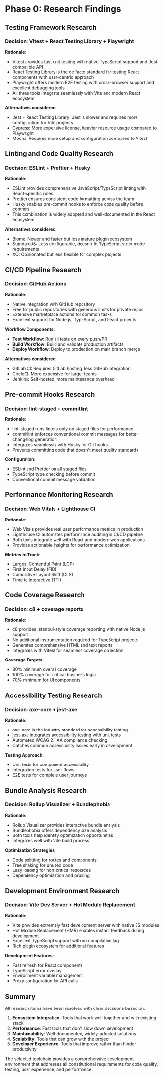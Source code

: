 # Phase 0: Research Findings

## Testing Framework Research

### Decision: Vitest + React Testing Library + Playwright

**Rationale**:

- Vitest provides fast unit testing with native TypeScript support and Jest-compatible API
- React Testing Library is the de facto standard for testing React components with user-centric approach
- Playwright offers modern E2E testing with cross-browser support and excellent debugging tools
- All three tools integrate seamlessly with Vite and modern React ecosystem

**Alternatives considered**:

- Jest + React Testing Library: Jest is slower and requires more configuration for Vite projects
- Cypress: More expensive license, heavier resource usage compared to Playwright
- Mocha: Requires more setup and configuration compared to Vitest

## Linting and Code Quality Research

### Decision: ESLint + Prettier + Husky

**Rationale**:

- ESLint provides comprehensive JavaScript/TypeScript linting with React-specific rules
- Prettier ensures consistent code formatting across the team
- Husky enables pre-commit hooks to enforce code quality before commits
- This combination is widely adopted and well-documented in the React ecosystem

**Alternatives considered**:

- Biome: Newer and faster but less mature plugin ecosystem
- StandardJS: Less configurable, doesn't fit TypeScript strict mode requirements
- XO: Opinionated but less flexible for complex projects

## CI/CD Pipeline Research

### Decision: GitHub Actions

**Rationale**:

- Native integration with GitHub repository
- Free for public repositories with generous limits for private repos
- Extensive marketplace actions for common tasks
- Excellent support for Node.js, TypeScript, and React projects

**Workflow Components**:

- **Test Workflow**: Run all tests on every push/PR
- **Build Workflow**: Build and validate production artifacts
- **Deploy Workflow**: Deploy to production on main branch merge

**Alternatives considered**:

- GitLab CI: Requires GitLab hosting, less GitHub integration
- CircleCI: More expensive for larger teams
- Jenkins: Self-hosted, more maintenance overhead

## Pre-commit Hooks Research

### Decision: lint-staged + commitlint

**Rationale**:

- lint-staged runs linters only on staged files for performance
- commitlint enforces conventional commit messages for better changelog generation
- Integrates seamlessly with Husky for Git hooks
- Prevents committing code that doesn't meet quality standards

**Configuration**:

- ESLint and Prettier on all staged files
- TypeScript type checking before commit
- Conventional commit message validation

## Performance Monitoring Research

### Decision: Web Vitals + Lighthouse CI

**Rationale**:

- Web Vitals provides real user performance metrics in production
- Lighthouse CI automates performance auditing in CI/CD pipeline
- Both tools integrate well with React and modern web applications
- Provides actionable insights for performance optimization

**Metrics to Track**:

- Largest Contentful Paint (LCP)
- First Input Delay (FID)
- Cumulative Layout Shift (CLS)
- Time to Interactive (TTI)

## Code Coverage Research

### Decision: c8 + coverage reports

**Rationale**:

- c8 provides Istanbul-style coverage reporting with native Node.js support
- No additional instrumentation required for TypeScript projects
- Generates comprehensive HTML and text reports
- Integrates with Vitest for seamless coverage collection

**Coverage Targets**:

- 80% minimum overall coverage
- 100% coverage for critical business logic
- 70% minimum for UI components

## Accessibility Testing Research

### Decision: axe-core + jest-axe

**Rationale**:

- axe-core is the industry standard for accessibility testing
- jest-axe integrates accessibility testing with unit tests
- Automated WCAG 2.1 AA compliance checking
- Catches common accessibility issues early in development

**Testing Approach**:

- Unit tests for component accessibility
- Integration tests for user flows
- E2E tests for complete user journeys

## Bundle Analysis Research

### Decision: Rollup Visualizer + Bundlephobia

**Rationale**:

- Rollup Visualizer provides interactive bundle analysis
- Bundlephobia offers dependency size analysis
- Both tools help identify optimization opportunities
- Integrates well with Vite build process

**Optimization Strategies**:

- Code splitting for routes and components
- Tree shaking for unused code
- Lazy loading for non-critical resources
- Dependency optimization and pruning

## Development Environment Research

### Decision: Vite Dev Server + Hot Module Replacement

**Rationale**:

- Vite provides extremely fast development server with native ES modules
- Hot Module Replacement (HMR) enables instant feedback during development
- Excellent TypeScript support with no compilation lag
- Rich plugin ecosystem for additional features

**Development Features**:

- Fast refresh for React components
- TypeScript error overlay
- Environment variable management
- Proxy configuration for API calls

## Summary

All research items have been resolved with clear decisions based on:

1. **Ecosystem Integration**: Tools that work well together and with existing stack
2. **Performance**: Fast tools that don't slow down development
3. **Maintainability**: Well-documented, widely-adopted solutions
4. **Scalability**: Tools that can grow with the project
5. **Developer Experience**: Tools that improve rather than hinder productivity

The selected toolchain provides a comprehensive development environment that addresses all constitutional requirements for code quality, testing, user experience, and performance.
